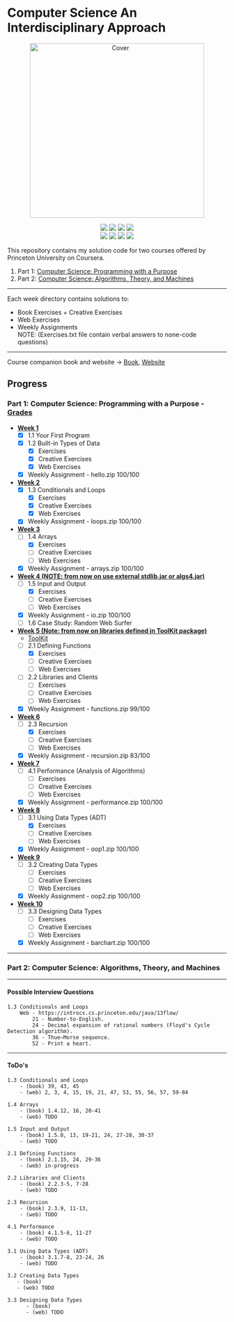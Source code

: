 # Computer Science An Interdisciplinary Approach
<p align="center">
  <a href="https://introcs.cs.princeton.edu/java/home/">
    <img src="https://introcs.cs.princeton.edu/java/cover.png" height="400" title="Cover" alt="Cover">
  </a>
</p>
<p align="center">
<img src="https://img.shields.io/badge/Status-COMPLETED-green.svg" />
<img src="https://img.shields.io/badge/CS1-Programming with a Purpose-purple.svg" />
<img src="https://img.shields.io/badge/Week-10-purple.svg" />
<img src="https://img.shields.io/badge/Lecture-Designing Data Types-purple.svg" /> 
<br>
<img src="https://img.shields.io/badge/Status-IN PROGRESS-orange.svg" />
<img src="https://img.shields.io/badge/CS2-Algorithms, Theory, and Machines-purple.svg" />
<img src="https://img.shields.io/badge/Week-1-purple.svg" />
<img src="https://img.shields.io/badge/Lecture-Sorting And Searching-purple.svg" />
</p>

This repository contains my solution code for two courses offered by
Princeton University on Coursera.
1. Part 1: [Computer Science: Programming with a Purpose](https://www.coursera.org/learn/cs-programming-java)
2. Part 2: [Computer Science: Algorithms, Theory, and Machines](https://www.coursera.org/learn/cs-algorithms-theory-machines)
---    
Each week directory contains solutions to:
- Book Exercises + Creative Exercises
- Web Exercises  
- Weekly Assignments  
NOTE: (Exercises.txt file contain verbal answers to none-code questions)
---
Course companion book and website -> [Book](https://amzn.to/2OaojuR), [Website](https://introcs.cs.princeton.edu/java/home/)  

## Progress 
### Part 1: Computer Science: Programming with a Purpose - [Grades](https://github.com/Alex-Golub/cs-an-interdisciplinary-approach/blob/master/cs1-grades.jpg)
- **[Week 1](https://github.com/Alex-Golub/cs-an-interdisciplinary-approach/tree/master/src/com/alexgo/week_1)**  
    - [x] 1.1 Your First Program   
    - [x] 1.2 Built-in Types of Data  
        - [x] Exercises
        - [x] Creative Exercises
        - [x] Web Exercises
    - [x] Weekly Assignment - hello.zip 100/100
- **[Week 2](https://github.com/Alex-Golub/cs-an-interdisciplinary-approach/tree/master/src/com/alexgo/week_2)**  
    - [x] 1.3 Conditionals and Loops 
        - [x] Exercises
        - [x] Creative Exercises
        - [x] Web Exercises
    - [x] Weekly Assignment - loops.zip 100/100
- **[Week 3](https://github.com/Alex-Golub/cs-an-interdisciplinary-approach/tree/master/src/com/alexgo/week_3)**
    - [ ] 1.4 Arrays 
        - [x] Exercises
        - [ ] Creative Exercises
        - [ ] Web Exercises
    - [x] Weekly Assignment - arrays.zip 100/100
- **[Week 4 (NOTE: from now on use external stdlib.jar or algs4.jar)](https://github.com/Alex-Golub/cs-an-interdisciplinary-approach/tree/master/src/com/alexgo/week_4)**
    - [ ] 1.5 Input and Output
        - [x] Exercises
        - [ ] Creative Exercises
        - [ ] Web Exercises
    - [x] Weekly Assignment - io.zip 100/100
    - [ ] 1.6 Case Study: Random Web Surfer  
- **[Week 5 (Note: from now on libraries defined in ToolKit package)](https://github.com/Alex-Golub/cs-an-interdisciplinary-approach/tree/master/src/com/alexgo/week_5)** 
    - [ToolKit](https://github.com/Alex-Golub/cs-an-interdisciplinary-approach/tree/master/src/com/alexgo/TooKit)
    - [ ] 2.1 Defining Functions
        - [x] Exercises
        - [ ] Creative Exercises
        - [ ] Web Exercises
    - [ ] 2.2 Libraries and Clients
        - [ ] Exercises
        - [ ] Creative Exercises
        - [ ] Web Exercises
    - [x] Weekly Assignment - functions.zip 99/100
- **[Week 6](https://github.com/Alex-Golub/cs-an-interdisciplinary-approach/tree/master/src/com/alexgo/week_6)**  
    - [ ] 2.3 Recursion
        - [x] Exercises
        - [ ] Creative Exercises
        - [ ] Web Exercises
    - [x] Weekly Assignment - recursion.zip 83/100
- **[Week 7](https://github.com/Alex-Golub/cs-an-interdisciplinary-approach/tree/master/src/com/alexgo/week_7)**  
    - [ ] 4.1 Performance (Analysis of Algorithms)
        - [ ] Exercises
        - [ ] Creative Exercises
        - [ ] Web Exercises
    - [x] Weekly Assignment - performance.zip 100/100
- **[Week 8](https://github.com/Alex-Golub/cs-an-interdisciplinary-approach/tree/master/src/com/alexgo/week_8_ADT)**  
    - [ ] 3.1 Using Data Types (ADT)
        - [x] Exercises
        - [ ] Creative Exercises
        - [ ] Web Exercises
    - [x] Weekly Assignment - oop1.zip 100/100
- **[Week 9](https://github.com/Alex-Golub/cs-an-interdisciplinary-approach/tree/master/src/com/alexgo/week_9_Creating_Data_Types)**  
    - [ ] 3.2 Creating Data Types
        - [ ] Exercises
        - [ ] Creative Exercises
        - [ ] Web Exercises
    - [x] Weekly Assignment - oop2.zip 100/100
- **[Week 10]()** 
    - [ ] 3.3 Designing Data Types
        - [ ] Exercises
        - [ ] Creative Exercises
        - [ ] Web Exercises
    - [x] Weekly Assignment - barchart.zip 100/100
---
### Part 2: Computer Science: Algorithms, Theory, and Machines


---
#### Possible Interview Questions
    1.3 Conditionals and Loops 
        Web - https://introcs.cs.princeton.edu/java/13flow/
            21 - Number-to-English.
            24 - Decimal expansion of rational numbers (Floyd's Cycle Detection algorithm).
            36 - Thue–Morse sequence.
            52 - Print a heart.
---        
#### ToDo's
    1.3 Conditionals and Loops
        - (book) 39, 43, 45
        - (web) 2, 3, 4, 15, 19, 21, 47, 53, 55, 56, 57, 59-84
    
    1.4 Arrays
        - (book) 1.4.12, 16, 20-41
        - (web) TODO   
        
    1.5 Input and Output
        - (book) 1.5.8, 13, 19-21, 24, 27-28, 30-37 
        - (web) TODO
    
    2.1 Defining Functions
        - (book) 2.1.15, 24, 29-36
        - (web) in-progress
    
    2.2 Libraries and Clients
        - (book) 2.2.3-5, 7-28
        - (web) TODO
    
    2.3 Recursion
        - (book) 2.3.9, 11-13, 
        - (web) TODO
    
    4.1 Performance
        - (book) 4.1.5-6, 11-27
        - (web) TODO
    
    3.1 Using Data Types (ADT)
        - (book) 3.1.7-8, 23-24, 26
        - (web) TODO
    
    3.2 Creating Data Types
       - (book) 
       - (web) TODO
   
    3.3 Designing Data Types
          - (book) 
          - (web) TODO        
